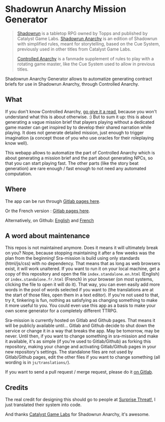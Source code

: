 # Shadowrun Anarchy Mission Generator

> [Shadowrun](https://www.shadowrunsixthworld.com/) is a tabletop RPG owned
> by Topps and published by Catalyst Game Labs. [Shadowrun
> Anarchy](https://store.catalystgamelabs.com/products/shadowrun-anarchy-pdf)
> is an edition of Shadowrun with simplified rules, meant for storytelling,
> based on the Cue System, previously used in other titles from Catalyst
> Game Labs.
>
> [Controlled
> Anarchy](https://www.surprisethreat.com/single-post/controlled-anarchy)
> is a fanmade supplement of rules to play with a rotating game master,
> like the Cue System used to allow in previous titles.

Shadowrun Anarchy Generator allows to automatize generating contract briefs
for use in Shadowrun Anarchy, through Controlled Anarchy.


## What

If you don't know Controlled Anarchy, [go give it a read](https://www.surprisethreat.com/single-post/controlled-anarchy), because you won't understand what this is about otherwise. :) But to sum it up: this
is about generating a vague mission brief that players playing without a
dedicated game master can get inspired by to develop their shared narration
while playing. It does not generate detailed mission, just enough to
trigger imagination (a concept those of you who use oracles for their
roleplaying know well). 

This webapp allows to automatize the part of Controlled Anarchy which is
about generating a mission brief and the part about generating NPCs, so
that you can start playing fast. The other parts (like the story beat
generation) are rare enough / fast enough to not need any automated
computation.


## Where

The app can be run through [Gitlab pages here](https://oelmekki.gitlab.io/sra-mission/).

Or the French version : [Gitlab pages here](https://oelmekki.gitlab.io/sra-mission/?lang=fr). 

Alternatively, on Github: [English](https://oelmekki.github.io/sra-mission/) and [French](https://oelmekki.github.io/sra-mission/?lang=fr)


## A word about maintenance

This repos is not maintained anymore. Does it means it will ultimately
break on you? Nope, because stopping maintaining it after a few weeks was
the plan from the beginning! Sra-mission is build using only standards
(html/js/css) with no dependency. That means that as long as web browsers
exist, it will work unaltered. If you want to run it on your local machine,
get a copy of this repository and open the file `index.standalone.en.html`
(English) or `index.standalone.fr.html` (French) in your browser (on most
systems, clicking the file to open it will do it). That way, you can even
easily add more words in the pool of words selected if you want to (the
translations are at the start of those files, open them in a text editor).
If you're not used to that, try it, tinkering is fun, nothing as satisfying
as changing something to make it more useful to you. You could even use
this app as a basis to make your own scene generator for a completely
different TTRPG.

Sra-mission is currently hosted on Gitlab and Github pages. That means it will be
publicly available until… Gitlab and Github decide to shut down the service or change
it in a way that breaks the app. May be tomorrow, may be never. Until then,
if you want to change something in sra-mission and make it available, it's
as simple (if you're used to Gitlab/Github) as forking this repository, making
your change and activating Gitlab/Github pages in your new repository's settings.
The standalone files are not used by Gitlab/Github pages, edit the other files if
you want to change something (all wording is in `js/translations/`).

If you want to send a pull request / merge request, please do it [on
Gitlab](https://gitlab.com/oelmekki/sra-mission).


## Credits

The real credit for designing this should go to people at [Surprise Threat!](https://www.surprisethreat.com/),
I just translated their system into code.

And thanks [Catalyst Game Labs](https://www.catalystgamelabs.com/) for Shadowrun Anarchy, it's awesome.
